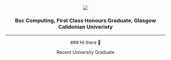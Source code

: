 <p align="center">
  <img src="https://capsule-render.vercel.app/api?type=waving&color=gradient&text=Jonathan+Ward+-+Github+Profile+💻!&height=100&section=header&fontSize=35"/>
</p>
<h3 align="center">
    Bsc Computing, First Class Honours Graduate, Glasgow Calidonian Univeristy
</h3>
<div align="center">
    <hr>
    ### Hi there 👋
    <p>
        Recent University Graduate 
    </p>
</div>